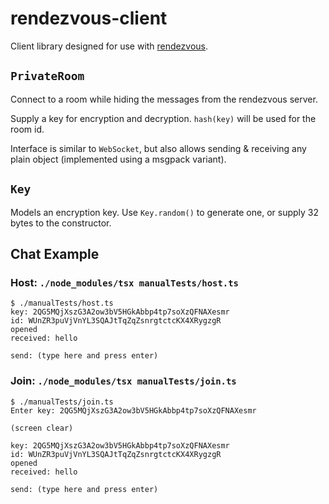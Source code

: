 # rendezvous-client

Client library designed for use with
[rendezvous](https://github.com/voltrevo/rendezvous).

## `PrivateRoom`

Connect to a room while hiding the messages from the rendezvous server.

Supply a key for encryption and decryption. `hash(key)` will be used for the
room id.

Interface is similar to `WebSocket`, but also allows sending & receiving any
plain object (implemented using a msgpack variant).

## `Key`

Models an encryption key. Use `Key.random()` to generate one, or supply 32 bytes
to the constructor.

## Chat Example

### Host: `./node_modules/tsx manualTests/host.ts`

```
$ ./manualTests/host.ts
key: 2QG5MQjXszG3A2ow3bV5HGkAbbp4tp7soXzQFNAXesmr
id: WUnZR3puVjVnYL3SQAJtTqZqZsnrgtctcKX4XRygzgR
opened
received: hello

send: (type here and press enter)
```

### Join: `./node_modules/tsx manualTests/join.ts`

```
$ ./manualTests/join.ts
Enter key: 2QG5MQjXszG3A2ow3bV5HGkAbbp4tp7soXzQFNAXesmr

(screen clear)

key: 2QG5MQjXszG3A2ow3bV5HGkAbbp4tp7soXzQFNAXesmr
id: WUnZR3puVjVnYL3SQAJtTqZqZsnrgtctcKX4XRygzgR
opened
received: hello

send: (type here and press enter)
```
